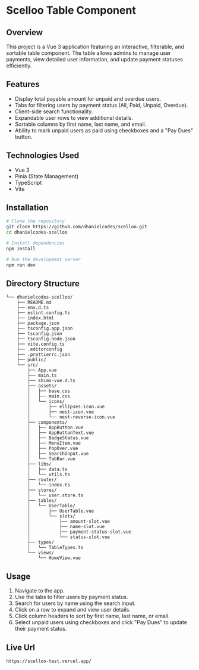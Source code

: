 # Scelloo Table Component

## Overview

This project is a Vue 3 application featuring an interactive, filterable, and sortable table component. The table allows admins to manage user payments, view detailed user information, and update payment statuses efficiently.

## Features

- Display total payable amount for unpaid and overdue users.
- Tabs for filtering users by payment status (All, Paid, Unpaid, Overdue).
- Client-side search functionality.
- Expandable user rows to view additional details.
- Sortable columns by first name, last name, and email.
- Ability to mark unpaid users as paid using checkboxes and a "Pay Dues" button.

## Technologies Used

- Vue 3
- Pinia (State Management)
- TypeScript
- Vite

## Installation

```sh
# Clone the repository
git clone https://github.com/dhanielcodes/scelloo.git
cd dhanielcodes-scelloo

# Install dependencies
npm install

# Run the development server
npm run dev
```

## Directory Structure

```
└── dhanielcodes-scelloo/
    ├── README.md
    ├── env.d.ts
    ├── eslint.config.ts
    ├── index.html
    ├── package.json
    ├── tsconfig.app.json
    ├── tsconfig.json
    ├── tsconfig.node.json
    ├── vite.config.ts
    ├── .editorconfig
    ├── .prettierrc.json
    ├── public/
    └── src/
        ├── App.vue
        ├── main.ts
        ├── shims-vue.d.ts
        ├── assets/
        │   ├── base.css
        │   ├── main.css
        │   └── icons/
        │       ├── ellipses-icon.vue
        │       ├── nest-icon.vue
        │       └── nest-reverse-icon.vue
        ├── components/
        │   ├── AppButton.vue
        │   ├── AppButtonText.vue
        │   ├── BadgeStatus.vue
        │   ├── MenuItem.vue
        │   ├── PopOver.vue
        │   ├── SearchInput.vue
        │   └── TabBar.vue
        ├── libs/
        │   ├── data.ts
        │   └── utils.ts
        ├── router/
        │   └── index.ts
        ├── stores/
        │   └── user.store.ts
        ├── tables/
        │   └── UserTable/
        │       ├── UserTable.vue
        │       └── slots/
        │           ├── amount-slot.vue
        │           ├── name-slot.vue
        │           ├── payment-status-slot.vue
        │           └── status-slot.vue
        ├── types/
        │   └── TableTypes.ts
        └── views/
            └── HomeView.vue
```

## Usage

1. Navigate to the app.
2. Use the tabs to filter users by payment status.
3. Search for users by name using the search input.
4. Click on a row to expand and view user details.
5. Click column headers to sort by first name, last name, or email.
6. Select unpaid users using checkboxes and click "Pay Dues" to update their payment status.

## Live Url

```sh
https://scelloo-test.vercel.app/
```
